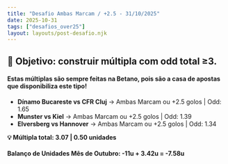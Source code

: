 ```yaml
---
title: "Desafio Ambas Marcam / +2.5 - 31/10/2025"
date: 2025-10-31
tags: ["desafios_over25"]
layout: layouts/post-desafio.njk
---
```


## 🎯 Objetivo: construir múltipla com odd total ≥3.

#### Estas múltiplas são sempre feitas na Betano, pois são a casa de apostas que disponibiliza este tipo!

- **Dínamo Bucareste vs CFR Cluj** → Ambas Marcam ou +2.5 golos | Odd: 1.65
- **Munster vs Kiel** → Ambas Marcam ou +2.5 golos | Odd: 1.39
- **Elversberg vs Hannover** → Ambas Marcam ou +2.5 golos | Odd: 1.34 

**💡 Múltipla total: 3.07 | 0.50 unidades** 

#### Balanço de Unidades Mês de Outubro: -11u + 3.42u = -7.58u